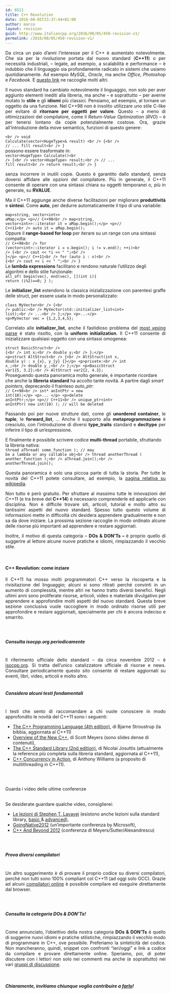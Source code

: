 ```yaml
---
id: 6511
title: C++ Revolution
date: 2016-08-05T23:37:44+02:00
author: marco
layout: revision
guid: http://www.italiancpp.org/2016/08/05/450-revision-v1/
permalink: /2016/08/05/450-revision-v1/
---
```

<p style="text-align: justify;">
  Da circa un paio d&#8217;anni l&#8217;interesse per il C++ è aumentato notevolmente. Che sia per la rivoluzione portata dal nuovo standard (<strong>C++11</strong>) o per necessità industriali, &#8211; legate, ad esempio, a scalabilità e performance &#8211; è indubbio che il linguaggio sia profondamente radicato in sistemi che usiamo quotidianamente. Ad esempio <em>MySQL</em>, <em>Oracle</em>, ma anche <em>Office</em>, <em>Photoshop</em> e <em>Facebook</em>. E <a href="http://www.stroustrup.com/applications.html">questo link</a> ne raccoglie molti altri.
</p>

<p style="text-align: justify;">
  Il nuovo standard ha cambiato notevolmente il linguaggio, non solo per aver aggiunto elementi inediti alla libreria, ma anche &#8211; e soprattutto &#8211; per averne mutato lo <strong>stile</strong> e gli <strong>idiomi</strong> più classici. Pensiamo, ad esempio, al tornare un oggetto da una funzione. Nel C++98 non è insolito utilizzare uno stile C-like per evitare di <strong>ritornare per oggetti per valore</strong>. Questo &#8211; a meno di ottimizzazioni del compilatore, come il <em>Return-Value Optimization</em> (<em>RVO</em>) &#8211; è per tenersi lontano da copie potenzialmente costose. Ora, grazie all&#8217;introduzione della move semantics, funzioni di questo genere:
</p>

<code lang="cpp" escaped="true">&lt;br />
void Calculate(vector&lt;HugeType&gt;& result) &lt;br />
{&lt;br />
   // ... fill result&lt;br />
}</code>  
possono essere trasformate in:  
<code lang="cpp" escaped="true">vector&lt;HugeType&gt; Calculate()&lt;br />
{&lt;br />
   vector&lt;HugeType&gt; result;&lt;br />
   // ... fill result&lt;br />
   return result;&lt;br />
}</code>

<p style="text-align: justify;">
  senza incorrere in inutili copie. Questo è garantito dallo standard, senza doversi affidare alle opzioni del compilatore. Più in generale, il C++11 consente di operare con una sintassi chiara su oggetti temporanei o, più in generale, su <strong>RVALUE</strong>.
</p>

<p style="text-align: justify;">
  Ma il C++11 aggiunge anche diverse facilitazioni per migliorare <strong>produttività</strong> e <strong>sintesi</strong>. Come <strong>auto</strong>, per dedurre automaticamente il tipo di una variabile:
</p>

<code lang="cpp" escaped="true">map&lt;string, vector&lt;int&gt;&gt; aMap;&lt;/p>
&lt;p>// C++98&lt;br />
map&lt;string, vector&lt;int&gt;&gt;::iterator it = aMap.begin();&lt;/p>
&lt;p>// C++11&lt;br />
auto it = aMap.begin();</code>  
Oppure il **range-based for loop** per iterare su un range con una sintassi compatta:  
<code lang="cpp" escaped="true">// C++98&lt;br />
for (vector&lt;int&gt;::iterator i = v.begin(); i != v.end(); ++i)&lt;br />
{&lt;br />
   cout &lt;&lt; *i &lt;&lt; " ";&lt;br />
}&lt;/p>
&lt;p>// C++11&lt;br />
for (auto i : v)&lt;br />
{&lt;br />
   cout &lt;&lt; i &lt;&lt; " ";&lt;br />
}</code>  
Le **lambda expressions** facilitano e rendono naturale l&#8217;utilizzo degli algoritmi e dello stile funzionale:  
<code lang="cpp" escaped="true">all_of( begin(vec), end(vec), [](int i){ return (i%2)==0; } );</code>

<p style="text-align: justify;">
  Le <strong>initializer_list</strong> estendono la classica inizializzazione con parentesi graffe delle struct, per essere usata in modo personalizzato:
</p>

<code lang="cpp" escaped="true">class MyVector&lt;br />
{&lt;br />
public:&lt;br />
   MyVector(std::initializer_list&lt;int&gt; list);&lt;br />
   ...&lt;br />
};&lt;/p>
&lt;p>...&lt;/p>
&lt;p>MyVector vec = {1,2,3,4,5};</code>

<p style="text-align: justify;">
  Correlato alle <strong>initializer_list</strong>, anche il fastidioso problema del <a href="http://en.wikipedia.org/wiki/Most_vexing_parse">most vexing parse</a> è stato risolto, con la<strong> uniform initialization</strong>. Il C++11 consente di inizializzare qualsiasi oggetto con una sintassi omogenea:
</p>

<code lang="cpp" escaped="true">struct BasicStruct&lt;br />
{&lt;br />
    int x;&lt;br />
    double y;&lt;br />
};&lt;/p>
&lt;p>struct AltStruct&lt;br />
{&lt;br />
    AltStruct(int x, double y) : x_{x}, y_{y} {}&lt;/p>
&lt;p>private:&lt;br />
    int x_;&lt;br />
    double y_;&lt;br />
};&lt;/p>
&lt;p>BasicStruct var1{5, 3.2};&lt;br />
AltStruct var2{2, 4.3};</code>  
Proseguendo questa panoramica molto generale, è importante ricordare che anche la **libreria standard** ha accolto tante novità. A partire dagli _smart pointers_, deprecando il frainteso _auto_ptr_:  
<code lang="cpp" escaped="true">// C++98&lt;br />
int* anIntPtr = new int(10);&lt;/p>
&lt;p>... &lt;/p>
&lt;p>delete anIntPtr;&lt;/p>
&lt;p>// C++11&lt;br />
unique_ptr&lt;int&gt; anIntPtr( new int(10) ); // will be deleted</code>

<p style="text-align: justify;">
  Passando poi per nuove strutture dati, come gli <strong>unordered container</strong>, le <strong>tuple</strong>, le <strong>forward_list</strong>, &#8230; Anche il supporto alla <strong>metaprogrammazione</strong> è cresciuto, con l&#8217;introduzione di diversi <strong>type_traits</strong> standard e <strong>decltype</strong> per inferire il tipo di un&#8217;espressione.
</p>

E finalmente è possibile scrivere codice **multi-thread** portabile, sfruttando la libreria nativa:  
<code lang="cpp" escaped="true">thread aThread( some_function ); // may be a lambda or any callable obj&lt;br />
thread anotherThread ( another_function );&lt;br />
aThread.join();&lt;br />
anotherThread.join();</code>

<p style="text-align: justify;">
  Questa panoramica è solo una piccoa parte di tutta la storia. Per tutte le novità del C++11 potete consultare, ad esempio, la <a href="http://en.wikipedia.org/wiki/C%2B%2B11">pagina relativa su wikipedia</a>.
</p>

<p style="text-align: justify;">
  Non tutto è però gratuito. Per sfruttare al massimo tutte le innovazioni del C++11 (e tra breve del<strong> C++14</strong>) è necessario comprenderle ed applicarle con disciplina. Non è difficile trovare siti, articoli, tutorial e molto altro su tantissimi aspetti del nuovo standard. Spesso tutto questo volume di informazioni mette in difficoltà chi desidera apprendere gradualmente e non sa da dove iniziare. La prossima sezione raccoglie in modo ordinato alcune delle risorse più importanti ad apprendere e restare aggiornati.
</p>

<p style="text-align: justify;">
  Inoltre, il motivo di questa categoria &#8211; <strong>DOs & DON&#8217;Ts &#8211; </strong>è proprio quello di suggerire al lettore alcune nuove pratiche e idiomi, rimpiazzando il vecchio stile.
</p>

<span style="color: #ffffff;"> </span>

#### C++ Revolution: come inziare

<p style="text-align: justify;">
  Il C++11 ha mosso molti programmatori C++ verso la riscoperta e la rivisitazione del linguaggio; alcuni si sono ritirati perché convinti in un aumento di complessità, mentre altri ne hanno tratto diversi benefici. Negli ultimi anni sono proliferate risorse, articoli, video e materiale divulgativo per apprendere e approfondire molti aspetti del nuovo standard. Questa breve sezione conclusiva vuole raccogliere in modo ordinato risorse utili per approfondire e restare aggiornati, specialmente per chi è ancora indeciso e smarrito.
</p>

<h5 style="text-align: justify;">
  <span style="color: #ffffff;"> </span>
</h5>

<h5 style="text-align: justify;">
  Consulta isocpp.org periodicamente<br /> <span style="color: #ffffff;"> </span>
</h5>

<p style="text-align: justify;">
  Il riferimento ufficiale dello standard &#8211; da circa novembre 2012 &#8211; è <a href="http://www.isocpp.org">isocpp.org</a>. Si tratta dell&#8217;unico catalizzatore ufficiale di risorse e news. Consultare periodicamente questo sito consente di restare aggiornati su eventi, libri, video, articoli e molto altro.
</p>

<h5 style="text-align: justify;">
  <span style="color: #ffffff;"> </span><br /> Considera alcuni testi fondamentali<br /> <span style="color: #ffffff;"> </span>
</h5>

<p style="text-align: justify;">
  I testi che sento di raccomandare a chi vuole conoscere in modo approfondito le novità del C++11 sono i seguenti:
</p>

  * [The C++ Programming Language (4th edition)](http://www.amazon.com/The-Programming-Language-4th-Edition/dp/0321563840/), di Bjarne Stroustrup (la bibbia, aggiornata al C++11)
  * <a style="line-height: 12px;" href="http://www.artima.com/shop/overview_of_the_new_cpp">Overview of the New C++</a><span style="line-height: 12px;">, di Scott Meyers (sono slides dense di contenuti),</span>
  * [The C++ Standard Library (2nd edition)](http://www.josuttis.com/libbook/), di Nicolai Josuttis (attualmente la reference più completa sulla libreria standard, aggiornata al C++11),
  * [C++ Concurrency in Action](http://www.manning.com/williams/), di Anthony Williams (a proposito di multithreading in C++11).

##### <span style="color: #ffffff;"> </span>  
Guarda i video delle ultime conferenze  
<span style="color: #ffffff;"> </span>

Se desiderate guardare qualche video, consiglierei:

  * <span style="line-height: 12px;"><a href="http://channel9.msdn.com/Series/C9-Lectures-Stephan-T-Lavavej-Core-C-">Le lezioni di Stephen T. Lavavej</a> (esistono anche lezioni sulla standard library, <a href="http://www.eventhelix.com/realtimemantra/object_oriented/stl-tutorial.htm">basic </a>& <a href="http://www.eventhelix.com/realtimemantra/object_oriented/stl-tutorial-advanced.htm">advanced</a>),</span>
  * [GoingNative2012](http://channel9.msdn.com/Events/GoingNative/GoingNative-2012) (un&#8217;importante conferenza by Microsoft),
  * [C++ And Beyond 2012](http://channel9.msdn.com/search?term=c%2B%2B+and+beyond+2012) (conferenza di Meyers/Sutter/Alexandrescu)

<h5 style="text-align: justify;">
  <span style="color: #ffffff;"> </span>
</h5>

<h5 style="text-align: justify;">
  Prova diversi compilatori<br /> <span style="color: #ffffff;"> </span>
</h5>

<p style="text-align: justify;">
  Un altro suggerimento è di provare il proprio codice su diversi compilatori, perché non tutti sono 100% compliant col C++11 (ad oggi solo GCC). Grazie ad alcuni <a href="http://www.italiancpp.org/gruppi/compilatori/forum/topic/compilatori-online/">compilatori online</a> è possibile compilare ed eseguire direttamente dal browser.
</p>

<h5 style="text-align: justify;">
  <span style="color: #ffffff;"> </span>
</h5>

<h5 style="text-align: justify;">
  Consulta la categoria DOs & DON&#8217;Ts!<br /> <span style="color: #ffffff;"> </span>
</h5>

<p style="text-align: justify;">
  Come annunciato, l&#8217;obiettivo della nostra categoria <strong>DOs & DON&#8217;Ts</strong> è quello di suggerire nuovi idiomi e pratiche stilistiche, rimpiazzando il vecchio modo di programmare in C++, ove possibile. Preferiamo la sinteticità del codice. Non mancheranno, quindi, snippet con confronti &#8220;ieri/oggi&#8221; e link a codice da compilare e provare direttamente online. Speriamo, poi, di poter discutere con i lettori non solo nei commenti ma anche (e soprattutto) nei vari <a href="http://www.italiancpp.org/gruppi/">gruppi di discussione</a>.
</p>

<p style="text-align: justify;">
  <span style="color: #ffffff;"> </span>
</p>

<p style="text-align: justify;">
  <h5 style="text-align: justify;">
    Chiaramente, invitiamo chiunque voglia contribuire a <a href="http://www.italiancpp.org/press/diventa-un-autore/">farlo</a>!
  </h5>
  
  <p>
    <span style="color: #ffffff;"> </span>
  </p>
  
  <p>
    <span style="color: #ffffff;"> </span>
  </p>